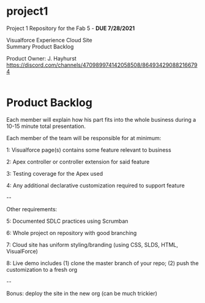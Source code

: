 # project1
Project 1 Repository for the Fab 5 - **DUE 7/28/2021**

Visualforce Experience Cloud Site  
Summary Product Backlog  
  

Product Owner: J. Hayhurst  
https://discord.com/channels/470989974142058508/864934290882166794
<br />
<br />    
# Product Backlog   

Each member will explain how his part fits into the whole business
during a 10-15 minute total presentation.

Each member of the team will be responsible for at minimum:  

1: Visualforce page(s) contains some feature relevant to business

2: Apex controller or controller extension for said feature 

3: Testing coverage for the Apex used

4: Any additional declarative customization required to support feature

--

Other requirements:

5: Documented SDLC practices using Scrumban

6: Whole project on repository with good branching

7: Cloud site has uniform styling/branding (using CSS, SLDS, HTML, VisualForce)

8: Live demo includes
  (1) clone the master branch of your repo;
  (2) push the customization to a fresh org 

--

Bonus: deploy the site in the new org (can be much trickier) 

